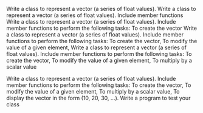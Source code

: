 Write a class to represent a vector (a series of float values). 
Write a class to represent a vector (a series of float values). Include member functions 
Write a class to represent a vector (a series of float values). Include member functions to perform the following tasks: To create the vector
Write a class to represent a vector (a series of float values). Include member functions to perform the following tasks: To create the vector, To modify the value of a given element,
Write a class to represent a vector (a series of float values). Include member functions to perform the following tasks: To create the vector, To modify the value of a given element, To multiply by a scalar value
 
Write a class to represent a vector (a series of float values). Include member functions to perform the following tasks: To create the vector, To modify the value of a given element, To multiply by a scalar value, To display the vector in the form (10, 20, 30, …). Write a program to test your class
